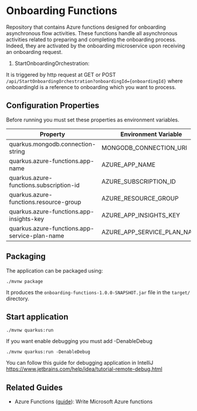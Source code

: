 # Onboarding Functions

Repository that contains Azure functions designed for onboarding asynchronous flow activities.
These functions handle all asynchronous activities related to preparing and completing the onboarding process. Indeed, they are activated by the onboarding microservice upon receiving an onboarding request.

1. StartOnboardingOrchestration:

It is triggered by http request at GET or POST `/api/StartOnboardingOrchestration?onboardingId={onboardingId}` where onboardingId is a reference to onboarding which you want to process.

## Configuration Properties

Before running you must set these properties as environment variables.


| **Property**                                       | **Environment Variable**     | **Default** | **Required** |
|----------------------------------------------------|------------------------------|-------------|:------------:|
| quarkus.mongodb.connection-string<br/>             | MONGODB_CONNECTION_URI       |             |     yes      |
| quarkus.azure-functions.app-name<br/>              | AZURE_APP_NAME               |             |      no      |
| quarkus.azure-functions.subscription-id<br/>       | AZURE_SUBSCRIPTION_ID        |             |      no      |
| quarkus.azure-functions.resource-group<br/>        | AZURE_RESOURCE_GROUP         |             |      no      |
| quarkus.azure-functions.app-insights-key<br/>      | AZURE_APP_INSIGHTS_KEY       |             |      no      |
| quarkus.azure-functions.app-service-plan-name<br/> | AZURE_APP_SERVICE_PLAN_NAME  |             |      no      |

## Packaging

The application can be packaged using:
```shell script
./mvnw package
```
It produces the `onboarding-functions-1.0.0-SNAPSHOT.jar` file in the `target/` directory.

## Start application

```shell script
./mvnw quarkus:run
```

If you want enable debugging you must add -DenableDebug

```shell script
./mvnw quarkus:run -DenableDebug
```
You can follow this guide for debugging application in IntelliJ https://www.jetbrains.com/help/idea/tutorial-remote-debug.html

## Related Guides

- Azure Functions ([guide](https://quarkus.io/guides/azure-functions)): Write Microsoft Azure functions


